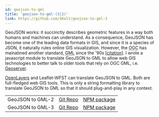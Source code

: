 ```yaml
---
id: geojson-to-gml
title: 'geojson-to-gml-(3|2)'
link: https://github.com/SKalt/geojson-to-gml-3
---
```

GeoJSON works: it succinctly describes geometric features in a way both
humans and machines can understand. As a consequence, GeoJSON has become
one of the leading data formats in GIS, and since it is a species of
JSON, it naturally rules online GIS visualization. However, the
<abbr title="Open Geospatial Consortium">OGC</abbr> has mainatined
another standard, <abbr title="Geography Markup Language">GML</abbr>
since the '90s [<a href="https://en.wikipedia.org/wiki/Geography_Markup_Language#History">citation</a>].
I wrote a javascript module to translate GeoJSON to GML to allow web
GIS technologies to better talk to older tools that rely on OGC GML,
i.e. <a href="http://geoserver.org/">Geoserver</a>.

<a href="https://openlayers.org/">OpenLayers</a> and
<a hre="http://flexberry.github.io/Leaflet-WFST/">Leaflet-WFST</a> can
translate GeoJSON to GML. Both are full-fledged web GIS tools. This is
only a string formatting library to translate GeoJSON to GML so that it
should plug-and-play in any context.

<table>
  <tr>
    <td>
      GeoJSON to GML-2
    </td>
    <td>
      <a href="//github.com/SKalt/geojson-to-gml-2.1.2#readme" rel="noreferrer" target="\_blank">Git Repo</a>
    </td>
    <td>
      <a href="//npmjs.com/package/geojson-to-gml-2" rel="noreferrer" target="\_blank">NPM package</a>
    </td>
  </tr>
  <tr>
    <td>
      GeoJSON to GML-3
    </td>
    <td>
      <a href="//github.com/SKalt/geojson-to-gml-3.2.1#readme" rel="noreferrer" target="\_blank">Git Repo</a>
    </td>
    <td>
      <a href="//npmjs.com/package/geojson-to-gml-3" rel="noreferrer" target="\_blank">NPM package</a>
    </td>
  </tr>
</table>
